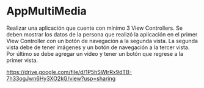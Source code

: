 # AppMultiMedia

Realizar una aplicación que cuente con mínimo 3 View Controllers.
Se deben mostrar los datos de la persona que realizó la aplicación en el primer View Controller con un botón de navegación a la segunda vista.
La segunda vista debe de tener imágenes y un botón de navegación a la tercer vista.
Por último se debe agregar un video y tener un botón que regrese a la primer vista.

https://drive.google.com/file/d/1P5hSWIrRx9dTB-7h33ogJwn6Hy3XO2kG/view?usp=sharing
 

